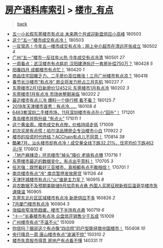 [房产语料库索引](../../README.md)  > [楼市_有点](楼市_有点.md)
====
> [back](../README.md)

- [五一小长假东莞楼市有点淡 未来两个月或迎新盘供应小高峰](http://jkwz.applinzi.com/ittc/7098809573450449930.html#%E4%BA%94%E4%B8%80%E5%B0%8F%E9%95%BF%E5%81%87%E4%B8%9C%E8%8E%9E%E6%A5%BC%E5%B8%82%E6%9C%89%E7%82%B9%E6%B7%A1+%E6%9C%AA%E6%9D%A5%E4%B8%A4%E4%B8%AA%E6%9C%88%E6%88%96%E8%BF%8E%E6%96%B0%E7%9B%98%E4%BE%9B%E5%BA%94%E5%B0%8F%E9%AB%98%E5%B3%B0) 180503  
- [这个“五一”楼市成交有点冷！](http://jkwz.applinzi.com/ittc/7098755637792211979.html#%E8%BF%99%E4%B8%AA%E2%80%9C%E4%BA%94%E4%B8%80%E2%80%9D%E6%A5%BC%E5%B8%82%E6%88%90%E4%BA%A4%E6%9C%89%E7%82%B9%E5%86%B7%EF%BC%81) 180503  
- [一反常态！今年五一楼市成交有点冷；网上中介超市在清远开张成立](http://jkwz.applinzi.com/ittc/7098565580552668170.html#%E4%B8%80%E5%8F%8D%E5%B8%B8%E6%80%81%EF%BC%81%E4%BB%8A%E5%B9%B4%E4%BA%94%E4%B8%80%E6%A5%BC%E5%B8%82%E6%88%90%E4%BA%A4%E6%9C%89%E7%82%B9%E5%86%B7%EF%BC%9B%E7%BD%91%E4%B8%8A%E4%B8%AD%E4%BB%8B%E8%B6%85%E5%B8%82%E5%9C%A8%E6%B8%85%E8%BF%9C%E5%BC%80%E5%BC%A0%E6%88%90%E7%AB%8B) 180502 *4* 
- [广州“五一”楼市一反往年火热 今年成交有点冷清](http://jkwz.applinzi.com/ittc/7098183524794500103.html#%E5%B9%BF%E5%B7%9E%E2%80%9C%E4%BA%94%E4%B8%80%E2%80%9D%E6%A5%BC%E5%B8%82%E4%B8%80%E5%8F%8D%E5%BE%80%E5%B9%B4%E7%81%AB%E7%83%AD+%E4%BB%8A%E5%B9%B4%E6%88%90%E4%BA%A4%E6%9C%89%E7%82%B9%E5%86%B7%E6%B8%85) 180501 *27* 
- [一周看点：武汉楼市有点尴尬 汉阳建港拆迁一套房补偿750万？](http://jkwz.applinzi.com/ittc/7096951043491628043.html#%E4%B8%80%E5%91%A8%E7%9C%8B%E7%82%B9%EF%BC%9A%E6%AD%A6%E6%B1%89%E6%A5%BC%E5%B8%82%E6%9C%89%E7%82%B9%E5%B0%B4%E5%B0%AC+%E6%B1%89%E9%98%B3%E5%BB%BA%E6%B8%AF%E6%8B%86%E8%BF%81%E4%B8%80%E5%A5%97%E6%88%BF%E8%A1%A5%E5%81%BF750%E4%B8%87%EF%BC%9F) 180428 *5* 
- [阳春四月 成都楼市有点忙！](http://jkwz.applinzi.com/ittc/7093960673551975431.html#%E9%98%B3%E6%98%A5%E5%9B%9B%E6%9C%88+%E6%88%90%E9%83%BD%E6%A5%BC%E5%B8%82%E6%9C%89%E7%82%B9%E5%BF%99%EF%BC%81) 180420 *1* 
- [商品住宅回暖乏力、二手房价高位微涨！三月广州楼市有点凉？](http://jkwz.applinzi.com/ittc/7093274717429695505.html#%E5%95%86%E5%93%81%E4%BD%8F%E5%AE%85%E5%9B%9E%E6%9A%96%E4%B9%8F%E5%8A%9B%E3%80%81%E4%BA%8C%E6%89%8B%E6%88%BF%E4%BB%B7%E9%AB%98%E4%BD%8D%E5%BE%AE%E6%B6%A8%EF%BC%81%E4%B8%89%E6%9C%88%E5%B9%BF%E5%B7%9E%E6%A5%BC%E5%B8%82%E6%9C%89%E7%82%B9%E5%87%89%EF%BC%9F) 180418  
- [春节长沙楼市“有点冷” 房企将发力抢占三月先机](http://jkwz.applinzi.com/ittc/7074823740930393099.html#%E6%98%A5%E8%8A%82%E9%95%BF%E6%B2%99%E6%A5%BC%E5%B8%82%E2%80%9C%E6%9C%89%E7%82%B9%E5%86%B7%E2%80%9D+%E6%88%BF%E4%BC%81%E5%B0%86%E5%8F%91%E5%8A%9B%E6%8A%A2%E5%8D%A0%E4%B8%89%E6%9C%88%E5%85%88%E6%9C%BA) 180227 *7* 
- [东莞楼市2月1日新房价12452元 东莞楼市1月有点冷](http://jkwz.applinzi.com/ittc/7065632581557421062.html#%E4%B8%9C%E8%8E%9E%E6%A5%BC%E5%B8%822%E6%9C%881%E6%97%A5%E6%96%B0%E6%88%BF%E4%BB%B712452%E5%85%83+%E4%B8%9C%E8%8E%9E%E6%A5%BC%E5%B8%821%E6%9C%88%E6%9C%89%E7%82%B9%E5%86%B7) 180202 *3* 
- [东莞楼市1月有点冷 市场休整期来临](http://jkwz.applinzi.com/ittc/7065412453557339142.html#%E4%B8%9C%E8%8E%9E%E6%A5%BC%E5%B8%821%E6%9C%88%E6%9C%89%E7%82%B9%E5%86%B7+%E5%B8%82%E5%9C%BA%E4%BC%91%E6%95%B4%E6%9C%9F%E6%9D%A5%E4%B8%B4) 180202 *2* 
- [最近楼市有点儿冷 爆料一个排行榜 看不看？](http://jkwz.applinzi.com/ittc/7062593158536234000.html#%E6%9C%80%E8%BF%91%E6%A5%BC%E5%B8%82%E6%9C%89%E7%82%B9%E5%84%BF%E5%86%B7+%E7%88%86%E6%96%99%E4%B8%80%E4%B8%AA%E6%8E%92%E8%A1%8C%E6%A6%9C+%E7%9C%8B%E4%B8%8D%E7%9C%8B%EF%BC%9F) 180125 *7* 
- [2018年天津楼市首秀：有点冷……](http://jkwz.applinzi.com/ittc/7056220281603884043.html#2018%E5%B9%B4%E5%A4%A9%E6%B4%A5%E6%A5%BC%E5%B8%82%E9%A6%96%E7%A7%80%EF%BC%9A%E6%9C%89%E7%82%B9%E5%86%B7%E2%80%A6%E2%80%A6) 180108 *4* 
- [6463套深圳二手楼市场，11月深圳楼市有点在小“回升”！](http://jkwz.applinzi.com/ittc/7042041275040138256.html#6463%E5%A5%97%E6%B7%B1%E5%9C%B3%E4%BA%8C%E6%89%8B%E6%A5%BC%E5%B8%82%E5%9C%BA%EF%BC%8C11%E6%9C%88%E6%B7%B1%E5%9C%B3%E6%A5%BC%E5%B8%82%E6%9C%89%E7%82%B9%E5%9C%A8%E5%B0%8F%E2%80%9C%E5%9B%9E%E5%8D%87%E2%80%9D%EF%BC%81) 171201  
- [青岛楼市并购升级 “有点火”](http://jkwz.applinzi.com/ittc/7023182434471003153.html#%E9%9D%92%E5%B2%9B%E6%A5%BC%E5%B8%82%E5%B9%B6%E8%B4%AD%E5%8D%87%E7%BA%A7+%E2%80%9C%E6%9C%89%E7%82%B9%E7%81%AB%E2%80%9D) 171011 *1* 
- [这个黄金周，楼市成交有点惨，价格持续走低](http://jkwz.applinzi.com/ittc/7022469777958896656.html#%E8%BF%99%E4%B8%AA%E9%BB%84%E9%87%91%E5%91%A8%EF%BC%8C%E6%A5%BC%E5%B8%82%E6%88%90%E4%BA%A4%E6%9C%89%E7%82%B9%E6%83%A8%EF%BC%8C%E4%BB%B7%E6%A0%BC%E6%8C%81%E7%BB%AD%E8%B5%B0%E4%BD%8E) 171009  
- [初次买房有点慌！哈尔滨品牌房企专治楼市小白](http://jkwz.applinzi.com/ittc/7016036827616773137.html#%E5%88%9D%E6%AC%A1%E4%B9%B0%E6%88%BF%E6%9C%89%E7%82%B9%E6%85%8C%EF%BC%81%E5%93%88%E5%B0%94%E6%BB%A8%E5%93%81%E7%89%8C%E6%88%BF%E4%BC%81%E4%B8%93%E6%B2%BB%E6%A5%BC%E5%B8%82%E5%B0%8F%E7%99%BD) 170922 *2* 
- [楼市的投资时代终结？ACChain有点儿不同意！](http://jkwz.applinzi.com/ittc/7001698668800115729.html#%E6%A5%BC%E5%B8%82%E7%9A%84%E6%8A%95%E8%B5%84%E6%97%B6%E4%BB%A3%E7%BB%88%E7%BB%93%EF%BC%9FACChain%E6%9C%89%E7%82%B9%E5%84%BF%E4%B8%8D%E5%90%8C%E6%84%8F%EF%BC%81) 170814 *38* 
- [酷暑7月，汕头楼市却有点冷！成交量全线下跌32.21%，住宅均价下跌462元/平](http://jkwz.applinzi.com/ittc/6997155568341746704.html#%E9%85%B7%E6%9A%917%E6%9C%88%EF%BC%8C%E6%B1%95%E5%A4%B4%E6%A5%BC%E5%B8%82%E5%8D%B4%E6%9C%89%E7%82%B9%E5%86%B7%EF%BC%81%E6%88%90%E4%BA%A4%E9%87%8F%E5%85%A8%E7%BA%BF%E4%B8%8B%E8%B7%8C32.21%25%EF%BC%8C%E4%BD%8F%E5%AE%85%E5%9D%87%E4%BB%B7%E4%B8%8B%E8%B7%8C462%E5%85%83%2F%E5%B9%B3) 170802 *6* 
- [「地产麻辣烫」环京楼市“掉头”降价 老铁有点懵](http://jkwz.applinzi.com/ittc/6990958695553696785.html#%E3%80%8C%E5%9C%B0%E4%BA%A7%E9%BA%BB%E8%BE%A3%E7%83%AB%E3%80%8D%E7%8E%AF%E4%BA%AC%E6%A5%BC%E5%B8%82%E2%80%9C%E6%8E%89%E5%A4%B4%E2%80%9D%E9%99%8D%E4%BB%B7+%E8%80%81%E9%93%81%E6%9C%89%E7%82%B9%E6%87%B5) 170716 *1* 
- [东莞楼市最近的数据变化，有点出乎意料！](http://jkwz.applinzi.com/ittc/6986766887932134404.html#%E4%B8%9C%E8%8E%9E%E6%A5%BC%E5%B8%82%E6%9C%80%E8%BF%91%E7%9A%84%E6%95%B0%E6%8D%AE%E5%8F%98%E5%8C%96%EF%BC%8C%E6%9C%89%E7%82%B9%E5%87%BA%E4%B9%8E%E6%84%8F%E6%96%99%EF%BC%81) 170705 *3* 
- [任志强：既然看好三亚楼市，真相都有点不敢相信！](http://jkwz.applinzi.com/ittc/6985298672483828741.html#%E4%BB%BB%E5%BF%97%E5%BC%BA%EF%BC%9A%E6%97%A2%E7%84%B6%E7%9C%8B%E5%A5%BD%E4%B8%89%E4%BA%9A%E6%A5%BC%E5%B8%82%EF%BC%8C%E7%9C%9F%E7%9B%B8%E9%83%BD%E6%9C%89%E7%82%B9%E4%B8%8D%E6%95%A2%E7%9B%B8%E4%BF%A1%EF%BC%81) 170701 *1* 
- [南京楼市有点“冷” 南京暂停发放房贷](http://jkwz.applinzi.com/ittc/6904860487589561348.html#%E5%8D%97%E4%BA%AC%E6%A5%BC%E5%B8%82%E6%9C%89%E7%82%B9%E2%80%9C%E5%86%B7%E2%80%9D+%E5%8D%97%E4%BA%AC%E6%9A%82%E5%81%9C%E5%8F%91%E6%94%BE%E6%88%BF%E8%B4%B7) 161126 *44* 
- [天津环城楼市有点儿“火”谁是主力军？](http://jkwz.applinzi.com/ittc/6877899727097562116.html#%E5%A4%A9%E6%B4%A5%E7%8E%AF%E5%9F%8E%E6%A5%BC%E5%B8%82%E6%9C%89%E7%82%B9%E5%84%BF%E2%80%9C%E7%81%AB%E2%80%9D%E8%B0%81%E6%98%AF%E4%B8%BB%E5%8A%9B%E5%86%9B%EF%BC%9F) 160915 *8* 
- [非农数据不及预期美联储9月加息有点悬 外国人买房征税新规后温哥华楼市急速降温](http://jkwz.applinzi.com/ittc/6874222584643716101.html#%E9%9D%9E%E5%86%9C%E6%95%B0%E6%8D%AE%E4%B8%8D%E5%8F%8A%E9%A2%84%E6%9C%9F%E7%BE%8E%E8%81%94%E5%82%A89%E6%9C%88%E5%8A%A0%E6%81%AF%E6%9C%89%E7%82%B9%E6%82%AC+%E5%A4%96%E5%9B%BD%E4%BA%BA%E4%B9%B0%E6%88%BF%E5%BE%81%E7%A8%8E%E6%96%B0%E8%A7%84%E5%90%8E%E6%B8%A9%E5%93%A5%E5%8D%8E%E6%A5%BC%E5%B8%82%E6%80%A5%E9%80%9F%E9%99%8D%E6%B8%A9) 160905  
- [东莞东北片区区域楼市有点冷 新房供应不多](http://jkwz.applinzi.com/ittc/6870598460155364356.html#%E4%B8%9C%E8%8E%9E%E4%B8%9C%E5%8C%97%E7%89%87%E5%8C%BA%E5%8C%BA%E5%9F%9F%E6%A5%BC%E5%B8%82%E6%9C%89%E7%82%B9%E5%86%B7+%E6%96%B0%E6%88%BF%E4%BE%9B%E5%BA%94%E4%B8%8D%E5%A4%9A) 160826 *2* 
- [7月厦门楼市有点冷](http://jkwz.applinzi.com/ittc/6862504100465476613.html#7%E6%9C%88%E5%8E%A6%E9%97%A8%E6%A5%BC%E5%B8%82%E6%9C%89%E7%82%B9%E5%86%B7) 160804 *3* 
- [涨幅收窄涨势趋缓，楼市下半场有点悬](http://jkwz.applinzi.com/ittc/6856543334897812484.html#%E6%B6%A8%E5%B9%85%E6%94%B6%E7%AA%84%E6%B6%A8%E5%8A%BF%E8%B6%8B%E7%BC%93%EF%BC%8C%E6%A5%BC%E5%B8%82%E4%B8%8B%E5%8D%8A%E5%9C%BA%E6%9C%89%E7%82%B9%E6%82%AC) 160719 *6* 
- [“十一”长春楼市有点冷 众盘低开销售少于五成](http://jkwz.applinzi.com/ittc/6751113154341209092.html#%E2%80%9C%E5%8D%81%E4%B8%80%E2%80%9D%E9%95%BF%E6%98%A5%E6%A5%BC%E5%B8%82%E6%9C%89%E7%82%B9%E5%86%B7+%E4%BC%97%E7%9B%98%E4%BD%8E%E5%BC%80%E9%94%80%E5%94%AE%E5%B0%91%E4%BA%8E%E4%BA%94%E6%88%90) 151009  
- [广州楼市有点“不温不火”](http://jkwz.applinzi.com/ittc/6751058754286339077.html#%E5%B9%BF%E5%B7%9E%E6%A5%BC%E5%B8%82%E6%9C%89%E7%82%B9%E2%80%9C%E4%B8%8D%E6%B8%A9%E4%B8%8D%E7%81%AB%E2%80%9D) 151009  
- [你信吗？据说这个有点像“四合院”的户型能拯救中国楼市！](http://jkwz.applinzi.com/ittc/547650611402491175.html#%E4%BD%A0%E4%BF%A1%E5%90%97%EF%BC%9F%E6%8D%AE%E8%AF%B4%E8%BF%99%E4%B8%AA%E6%9C%89%E7%82%B9%E5%83%8F%E2%80%9C%E5%9B%9B%E5%90%88%E9%99%A2%E2%80%9D%E7%9A%84%E6%88%B7%E5%9E%8B%E8%83%BD%E6%8B%AF%E6%95%91%E4%B8%AD%E5%9B%BD%E6%A5%BC%E5%B8%82%EF%BC%81) 150408 *10* 
- [央行降息一周 唐山楼市有点“波澜不惊”](http://jkwz.applinzi.com/ittc/547650611395477481.html#%E5%A4%AE%E8%A1%8C%E9%99%8D%E6%81%AF%E4%B8%80%E5%91%A8+%E5%94%90%E5%B1%B1%E6%A5%BC%E5%B8%82%E6%9C%89%E7%82%B9%E2%80%9C%E6%B3%A2%E6%BE%9C%E4%B8%8D%E6%83%8A%E2%80%9D) 150310 *2* 
- [楼市失意股市得意 房地产有点看不懂](http://jkwz.applinzi.com/ittc/547650611361257905.html#%E6%A5%BC%E5%B8%82%E5%A4%B1%E6%84%8F%E8%82%A1%E5%B8%82%E5%BE%97%E6%84%8F+%E6%88%BF%E5%9C%B0%E4%BA%A7%E6%9C%89%E7%82%B9%E7%9C%8B%E4%B8%8D%E6%87%82) 140331 *11* 

